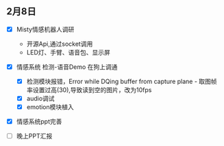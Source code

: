 

## 2月8日
- [X] Misty情感机器人调研
    - 开源Api,通过socket调用
    - LED灯、手臂、语音包、显示屏
- [X] 情感系统 检测-语音Demo 在狗上调通
    - [x]  检测模块报错，Error while DQing buffer from capture plane
      - 取图帧率设置过高(30),导致读到空的图片，改为10fps
    - [X] audio调试
    - [X] emotion模块植入
- [X] 情感系统ppt完善
- [ ] 晚上PPT汇报

